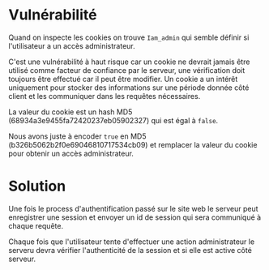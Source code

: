 # Vulnérabilité

Quand on inspecte les cookies on trouve `Iam_admin` qui semble définir si l'utilisateur a un accès administrateur.

C'est une vulnérabilité à haut risque car un cookie ne devrait jamais être utilisé comme facteur de confiance par le serveur, une vérification doit toujours être effectué car il peut être modifier.
Un cookie a un intérêt uniquement pour stocker des informations sur une période donnée côté client et les communiquer dans les requêtes nécessaires.

La valeur du cookie est un hash MD5 (68934a3e9455fa72420237eb05902327) qui est égal à `false`.

Nous avons juste à encoder `true` en MD5 (b326b5062b2f0e69046810717534cb09) et remplacer la valeur du cookie pour obtenir un accès administrateur.

# Solution

Une fois le process d'authentification passé sur le site web le serveur peut enregistrer une session et envoyer un id de session qui sera communiqué à chaque requête.

Chaque fois que l'utilisateur tente d'effectuer une action administrateur le serveru devra vérifier l'authenticité de la session et si elle est active côté serveur.
